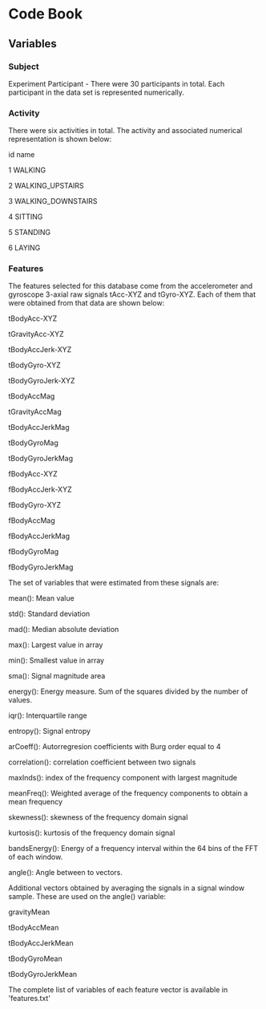 # Code Book

## Variables

### Subject
Experiment Participant - There were 30 participants in total. Each participant in the data set is represented numerically.

### Activity

There were six activities in total. The activity and associated numerical representation is shown below:

id	name

1	WALKING

2	WALKING_UPSTAIRS

3	WALKING_DOWNSTAIRS

4	SITTING

5	STANDING

6	LAYING

### Features

The features selected for this database come from the accelerometer and gyroscope 3-axial raw signals tAcc-XYZ and tGyro-XYZ. Each of them that were obtained from that data are shown below:

tBodyAcc-XYZ

tGravityAcc-XYZ

tBodyAccJerk-XYZ

tBodyGyro-XYZ

tBodyGyroJerk-XYZ

tBodyAccMag

tGravityAccMag

tBodyAccJerkMag

tBodyGyroMag

tBodyGyroJerkMag

fBodyAcc-XYZ

fBodyAccJerk-XYZ

fBodyGyro-XYZ

fBodyAccMag

fBodyAccJerkMag

fBodyGyroMag

fBodyGyroJerkMag

The set of variables that were estimated from these signals are: 

mean(): Mean value

std(): Standard deviation

mad(): Median absolute deviation 

max(): Largest value in array

min(): Smallest value in array

sma(): Signal magnitude area

energy(): Energy measure. Sum of the squares divided by the number of values. 

iqr(): Interquartile range 

entropy(): Signal entropy

arCoeff(): Autorregresion coefficients with Burg order equal to 4

correlation(): correlation coefficient between two signals

maxInds(): index of the frequency component with largest magnitude

meanFreq(): Weighted average of the frequency components to obtain a mean frequency

skewness(): skewness of the frequency domain signal 

kurtosis(): kurtosis of the frequency domain signal 

bandsEnergy(): Energy of a frequency interval within the 64 bins of the FFT of each window.

angle(): Angle between to vectors.

Additional vectors obtained by averaging the signals in a signal window sample. These are used on the angle() variable:

gravityMean

tBodyAccMean

tBodyAccJerkMean

tBodyGyroMean

tBodyGyroJerkMean

The complete list of variables of each feature vector is available in 'features.txt'

